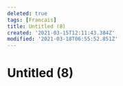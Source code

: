 ```yaml
---
deleted: true
tags: [Francais]
title: Untitled (8)
created: '2021-03-15T12:11:43.384Z'
modified: '2021-03-18T06:55:52.851Z'
---
```


# Untitled (8)
